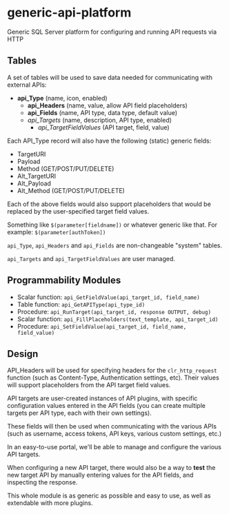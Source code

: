 # generic-api-platform
Generic SQL Server platform for configuring and running API requests via HTTP

## Tables
A set of tables will be used to save data needed for communicating with external APIs:

* **api_Type** (name, icon, enabled)
    * **api_Headers** (name, value, allow API field placeholders)
    * **api_Fields** (name, API type, data type, default value)
    * *api_Targets* (name, description, API type, enabled)
        * *api_TargetFieldValues* (API target, field, value)

Each API_Type record will also have the following (static) generic fields:

* TargetURI
* Payload
* Method (GET/POST/PUT/DELETE)
* Alt_TargetURI
* Alt_Payload
* Alt_Method (GET/POST/PUT/DELETE)

Each of the above fields would also support placeholders that would be replaced by the user-specified target field values.

Something like `$(parameter[fieldname])` or whatever generic like that.
For example: `$(parameter[authToken])`

`api_Type`, `api_Headers` and `api_Fields` are non-changeable "system" tables.

`api_Targets` and `api_TargetFieldValues` are user managed.

## Programmability Modules

* Scalar function: `api_GetFieldValue(api_target_id, field_name)`
* Table function: `api_GetAPIType(api_type_id)`
* Procedure: `api_RunTarget(api_target_id, response OUTPUT, debug)`
* Scalar function: `api_FillPlaceholders(text_template, api_target_id)`
* Procedure: `api_SetFieldValue(api_target_id, field_name, field_value)`

## Design

API_Headers will be used for specifying headers for the `clr_http_request` function (such as Content-Type, Authentication settings, etc). Their values will support placeholders from the API target field values.

API targets are user-created instances of API plugins, with specific configuration values entered in the API fields (you can create multiple targets per API type, each with their own settings).

These fields will then be used when communicating with the various APIs (such as username, access tokens, API keys, various custom settings, etc.)

In an easy-to-use portal, we'll be able to manage and configure the various API targets.

When configuring a new API target, there would also be a way to **test** the new target API by manually entering values for the API fields, and inspecting the response.

This whole module is as generic as possible and easy to use, as well as extendable with more plugins.
